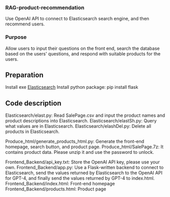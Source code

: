 ### RAG-product-recommendation
Use OpenAI API to connect to Elasticsearch search engine, and then recommend users.

### Purpose
Allow users to input their questions on the front end, search the database based on the users' questions, and respond with suitable products for the users.

## Preparation
Install exe [Elasticsearch](https://www.elastic.co/cn/elasticsearch)
Install python package: pip install flask

## Code description
Elasticsearch/elast.py: Read SalePage.csv and input the product names and product descriptions into Elasticsearch.
Elasticsearch/elastSh.py: Query what values are in Elasticsearch.
Elasticsearch/elashDel.py: Delete all products in Elasticsearch.

Produce_html/generate_products_html.py: Generate the front-end homepage, search button, and product page.
Produce_html/SalePage.7z: It contains product data. Please unzip it and use the password to unlock.

Frontend_Backend/api_key.txt: Store the OpenAI API key, please use your own.
Frontend_Backend/app.py: Use a Flask-written backend to connect to Elasticsearch, send the values returned by Elasticsearch to the OpenAI API for GPT-4, and finally send the values returned by GPT-4 to index.html.
Frontend_Backend/index.html: Front-end homepage
Frontend_Backend/products.html: Product page